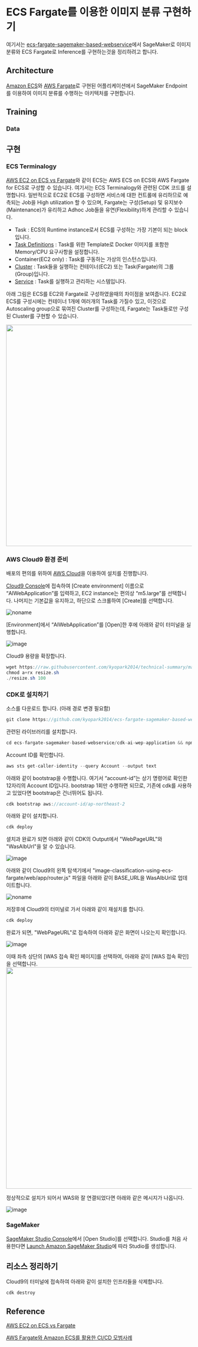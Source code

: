 # ECS Fargate를 이용한 이미지 분류 구현하기

여기서는 [ecs-fargate-sagemaker-based-webservice](https://github.com/hijigoo/ecs-fargate-sagemaker-based-webservice)에서 SageMaker로 이미지 분류와 ECS Fargate로 Inference를 구현하는것을 정리하려고 합니다.

## Architecture

[Amazon ECS](https://aws.amazon.com/ko/ecs/)와 [AWS Fargate](https://aws.amazon.com/ko/fargate/)로 구현된 어플리케이션에서 SageMaker Endpoint를 이용하여 이미지 분류를 수행하는 아키텍처를 구현합니다.

## Training

### Data


## 구현

### ECS Terminalogy

[AWS EC2 on ECS vs Fargate](https://www.youtube.com/watch?v=DVrGXjjkpig)와 같이 ECS는 AWS ECS on ECS와 AWS Fargate for ECS로 구성할 수 있습니다. 여기서는 ECS Terminalogy와 관련된 CDK 코드를 설명합니다. 일반적으로 EC2로 ECS를 구성하면 서비스에 대한 컨트롤에 유리하므로 예측되는 Job을 High utilization 할 수 있으며, Fargate는 구성(Setup) 및 유지보수(Maintenance)가 유리하고 Adhoc Job들을 유연(Flexibility)하게 관리할 수 있습니다. 

- Task : ECS의 Runtime instance로서 ECS를 구성하는 가장 기본이 되는 block입니다.
- [Task Definitions](./cdk-image-classification/README.md#task-definition-web) : Task를 위한 Template로 Docker 이미지를 포함한 Memory/CPU 요구사항을 설정합니다.
- Container(EC2 only) : Task를 구동하는 가상의 인스턴스입니다.
- [Cluster](./cdk-image-classification/README.md#cluster) : Task들을 실행하는 컨테이너(EC2) 또는 Task(Fargate)의 그룹(Group)입니다.
- [Service](./cdk-image-classification/README.md#task-definition-web) : Task를 실행하고 관리하는 시스템입니다.


아래 그림은 ECS를 EC2와 Fargate로 구성하였을때의 차이점을 보여줍니다. EC2로 ECS를 구성시에는 컨테이너 1개에 여러개의 Task를 가질수 있고, 이것으로 Autoscaling group으로 묶여진 Cluster를 구성하는데, Fargate는 Task들로만 구성된 Cluster를 구현할 수 있습니다.

<img src="https://github.com/kyopark2014/image-classification-using-ecs-fargate/assets/52392004/623b9cc2-0760-42dc-a9ef-3e8b534beb48" width="600">


### AWS Cloud9 환경 준비

배포의 편의를 위하여 [AWS Cloud](https://aws.amazon.com/ko/cloud9/)을 이용하여 설치를 진행합니다.

[Cloud9 Console](https://ap-northeast-2.console.aws.amazon.com/cloud9control/home?region=ap-northeast-2#/create)에 접속하여 [Create environment] 이름으로 “AIWebApplication”를 입력하고, EC2 instance는 편의상 “m5.large”를 선택합니다. 나머지는 기본값을 유지하고, 하단으로 스크롤하여 [Create]를 선택합니다.

![noname](https://github.com/kyopark2014/ecs-fargate-sagemaker-based-webservice/assets/52392004/85933efa-3e9e-458b-a9cc-a1ca0ba5bfa9)

[Environment]에서 “AIWebApplication”를 [Open]한 후에 아래와 같이 터미널을 실행합니다.

![image](https://github.com/kyopark2014/ecs-fargate-sagemaker-based-webservice/assets/52392004/272281b0-a99d-42ff-b771-2e69ba986a4f)

Cloud9 용량을 확장합니다.

```java
wget https://raw.githubusercontent.com/kyopark2014/technical-summary/main/resize.sh
chmod a+rx resize.sh
./resize.sh 100
```

### CDK로 설치하기

소스를 다운로드 합니다. (아래 경로 변경 필요함)

```java
git clone https://github.com/kyopark2014/ecs-fargate-sagemaker-based-webservice
```

관련된 라이브러리를 설치합니다.

```java
cd ecs-fargate-sagemaker-based-webservice/cdk-ai-wep-application && npm install
```

Account ID를 확인합니다.

```java
aws sts get-caller-identity --query Account --output text
```

아래와 같이 bootstrap을 수행합니다. 여기서 “account-id”는 상기 명령어로 확인한 12자리의 Account ID입니다. bootstrap 1회만 수행하면 되므로, 기존에 cdk를 사용하고 있었다면 bootstrap은 건너뛰어도 됩니다.

```java
cdk bootstrap aws://account-id/ap-northeast-2
```

아래와 같이 설치합니다.
 
```java
cdk deploy
```

셜치과 완료가 되면 아래와 같이 CDK의 Output에서 "WebPageURL"와 "WasAlbUrl"을 알 수 있습니다.

![image](https://github.com/kyopark2014/ecs-fargate-sagemaker-based-webservice/assets/52392004/9c308c78-618e-488e-8060-c98f684ce121)

아래와 같이 Cloud9의 왼쪽 탐색기에서 "image-classification-using-ecs-fargate/web/app/router.js" 파일을 아래와 같이 BASE_URL을 WasAlbUrl로 업데이트합니다.

![noname](https://github.com/kyopark2014/ecs-fargate-sagemaker-based-webservice/assets/52392004/b8af281b-5f7e-4235-a17e-aeb5d102cdc4)

저장후에 Cloud9의 터미널로 가서 아래와 같이 재설치를 합니다.

```java
cdk deploy
```

완료가 되면, "WebPageURL"로 접속하여 아래와 같은 화면이 나오는지 확인합니다. 

![image](https://github.com/kyopark2014/ecs-fargate-sagemaker-based-webservice/assets/52392004/f4c0f8e4-a0fb-48c5-8d6b-8c2055cd64b6)

이때 좌측 상단의 [WAS 접속 확인 페이지]를 선택하여, 아래와 같이 [WAS 접속 확인]을 선택합니다.
<img src="https://github.com/kyopark2014/ecs-fargate-sagemaker-based-webservice/assets/52392004/2d82ee90-d8d8-41d8-93d1-a22244485f60" width="600">

정상적으로 설치가 되어서 WAS와 잘 연결되었다면 아래와 같은 메시지가 나옵니다.

![image](https://github.com/kyopark2014/ecs-fargate-sagemaker-based-webservice/assets/52392004/f2f0b5db-6038-4f3d-91cd-8cab823beea8)




### SageMaker

[SageMaker Studio Console](https://ap-northeast-2.console.aws.amazon.com/sagemaker/home?region=ap-northeast-2#/studio-landing)에서 [Open Studio]를 선택합니다. Studio를 처음 사용한다면 [Launch Amazon SageMaker Studio](https://docs.aws.amazon.com/sagemaker/latest/dg/studio-launch.html)에 따라 Studio를 생성합니다.


## 리소스 정리하기

Cloud9의 터미널에 접속하여 아래와 같이 설치한 인프라들을 삭제합니다.

```java
cdk destroy
```


## Reference

[AWS EC2 on ECS vs Fargate](https://www.youtube.com/watch?v=DVrGXjjkpig)

[AWS Fargate와 Amazon ECS를 활용한 CI/CD 모범사례](https://www.youtube.com/watch?v=ZRPdVY5lFBM)

